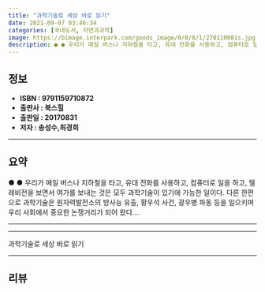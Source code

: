 ```yaml
---
title: "과학기술로 세상 바로 읽기"
date: 2021-09-07 03:46:34
categories: [국내도서, 자연과과학]
image: https://bimage.interpark.com/goods_image/0/0/8/1/270110081s.jpg
description: ● ● 우리가 매일 버스나 지하철을 타고, 유대 전화를 사용하고, 컴퓨터로 일을 하고, 텔레비전을 보면서 여가를 보내는 것은 모두 과학기술이 있기에 가능한 일이다. 다른 한편으로 과학기술은 원자력발전소의 방사능 유출, 황우석 사건, 광우병 파동 등을 일으키며 우리 사회에서 중요한 논
---
```


## **정보**

- **ISBN : 9791159710872**
- **출판사 : 북스힐**
- **출판일 : 20170831**
- **저자 : 송성수,최경희**

------



## **요약**

●  ●  우리가 매일 버스나 지하철을 타고, 유대 전화를 사용하고, 컴퓨터로 일을 하고, 텔레비전을 보면서 여가를 보내는 것은 모두 과학기술이 있기에 가능한 일이다. 다른 한편으로 과학기술은 원자력발전소의 방사능 유출, 황우석 사건, 광우병 파동 등을 일으키며 우리 사회에서 중요한 논쟁거리가 되어 왔다.... 

------



------


과학기술로 세상 바로 읽기 

------


## **리뷰** 

